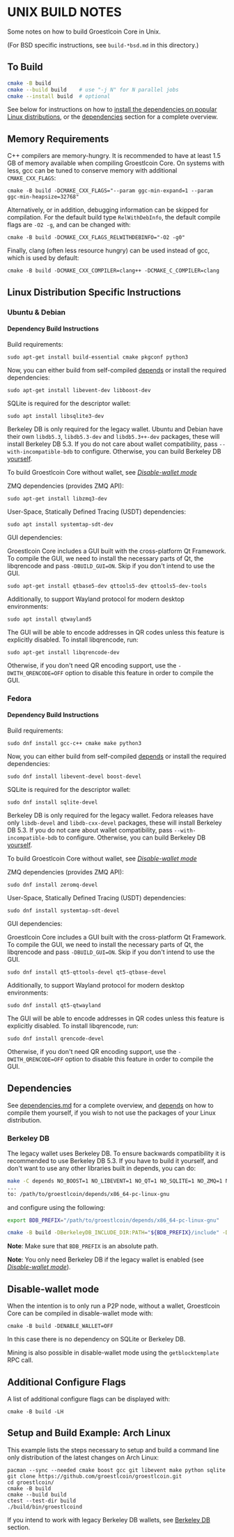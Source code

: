 UNIX BUILD NOTES
====================
Some notes on how to build Groestlcoin Core in Unix.

(For BSD specific instructions, see `build-*bsd.md` in this directory.)

To Build
---------------------

```bash
cmake -B build
cmake --build build    # use "-j N" for N parallel jobs
cmake --install build  # optional
```

See below for instructions on how to [install the dependencies on popular Linux
distributions](#linux-distribution-specific-instructions), or the
[dependencies](#dependencies) section for a complete overview.

## Memory Requirements

C++ compilers are memory-hungry. It is recommended to have at least 1.5 GB of
memory available when compiling Groestlcoin Core. On systems with less, gcc can be
tuned to conserve memory with additional `CMAKE_CXX_FLAGS`:


    cmake -B build -DCMAKE_CXX_FLAGS="--param ggc-min-expand=1 --param ggc-min-heapsize=32768"

Alternatively, or in addition, debugging information can be skipped for compilation.
For the default build type `RelWithDebInfo`, the default compile flags are
`-O2 -g`, and can be changed with:

    cmake -B build -DCMAKE_CXX_FLAGS_RELWITHDEBINFO="-O2 -g0"

Finally, clang (often less resource hungry) can be used instead of gcc, which is used by default:

    cmake -B build -DCMAKE_CXX_COMPILER=clang++ -DCMAKE_C_COMPILER=clang

## Linux Distribution Specific Instructions

### Ubuntu & Debian

#### Dependency Build Instructions

Build requirements:

    sudo apt-get install build-essential cmake pkgconf python3

Now, you can either build from self-compiled [depends](#dependencies) or install the required dependencies:

    sudo apt-get install libevent-dev libboost-dev

SQLite is required for the descriptor wallet:

    sudo apt install libsqlite3-dev

Berkeley DB is only required for the legacy wallet. Ubuntu and Debian have their own `libdb5.3`, `libdb5.3-dev` and `libdb5.3++-dev` packages,
these will install Berkeley DB 5.3. If you do not care about wallet compatibility, pass
 `--with-incompatible-bdb` to configure. Otherwise, you can build Berkeley DB [yourself](#berkeley-db).

To build Groestlcoin Core without wallet, see [*Disable-wallet mode*](#disable-wallet-mode)

ZMQ dependencies (provides ZMQ API):

    sudo apt-get install libzmq3-dev

User-Space, Statically Defined Tracing (USDT) dependencies:

    sudo apt install systemtap-sdt-dev

GUI dependencies:

Groestlcoin Core includes a GUI built with the cross-platform Qt Framework. To compile the GUI, we need to install
the necessary parts of Qt, the libqrencode and pass `-DBUILD_GUI=ON`. Skip if you don't intend to use the GUI.

    sudo apt-get install qtbase5-dev qttools5-dev qttools5-dev-tools

Additionally, to support Wayland protocol for modern desktop environments:

    sudo apt install qtwayland5

The GUI will be able to encode addresses in QR codes unless this feature is explicitly disabled. To install libqrencode, run:

    sudo apt-get install libqrencode-dev

Otherwise, if you don't need QR encoding support, use the `-DWITH_QRENCODE=OFF` option to disable this feature in order to compile the GUI.


### Fedora

#### Dependency Build Instructions

Build requirements:

    sudo dnf install gcc-c++ cmake make python3

Now, you can either build from self-compiled [depends](#dependencies) or install the required dependencies:

    sudo dnf install libevent-devel boost-devel

SQLite is required for the descriptor wallet:

    sudo dnf install sqlite-devel

Berkeley DB is only required for the legacy wallet. Fedora releases have only `libdb-devel` and `libdb-cxx-devel` packages, these will install
Berkeley DB 5.3. If you do not care about wallet compatibility, pass `--with-incompatible-bdb` to configure. Otherwise, you can build Berkeley DB [yourself](#berkeley-db).

To build Groestlcoin Core without wallet, see [*Disable-wallet mode*](#disable-wallet-mode)

ZMQ dependencies (provides ZMQ API):

    sudo dnf install zeromq-devel

User-Space, Statically Defined Tracing (USDT) dependencies:

    sudo dnf install systemtap-sdt-devel

GUI dependencies:

Groestlcoin Core includes a GUI built with the cross-platform Qt Framework. To compile the GUI, we need to install
the necessary parts of Qt, the libqrencode and pass `-DBUILD_GUI=ON`. Skip if you don't intend to use the GUI.

    sudo dnf install qt5-qttools-devel qt5-qtbase-devel

Additionally, to support Wayland protocol for modern desktop environments:

    sudo dnf install qt5-qtwayland

The GUI will be able to encode addresses in QR codes unless this feature is explicitly disabled. To install libqrencode, run:

    sudo dnf install qrencode-devel

Otherwise, if you don't need QR encoding support, use the `-DWITH_QRENCODE=OFF` option to disable this feature in order to compile the GUI.

## Dependencies

See [dependencies.md](dependencies.md) for a complete overview, and
[depends](/depends/README.md) on how to compile them yourself, if you wish to
not use the packages of your Linux distribution.

### Berkeley DB

The legacy wallet uses Berkeley DB. To ensure backwards compatibility it is
recommended to use Berkeley DB 5.3. If you have to build it yourself, and don't
want to use any other libraries built in depends, you can do:
```bash
make -C depends NO_BOOST=1 NO_LIBEVENT=1 NO_QT=1 NO_SQLITE=1 NO_ZMQ=1 NO_USDT=1
...
to: /path/to/groestlcoin/depends/x86_64-pc-linux-gnu
```
and configure using the following:
```bash
export BDB_PREFIX="/path/to/groestlcoin/depends/x86_64-pc-linux-gnu"

cmake -B build -DBerkeleyDB_INCLUDE_DIR:PATH="${BDB_PREFIX}/include" -DWITH_BDB=ON
```

**Note**: Make sure that `BDB_PREFIX` is an absolute path.

**Note**: You only need Berkeley DB if the legacy wallet is enabled (see [*Disable-wallet mode*](#disable-wallet-mode)).

Disable-wallet mode
--------------------
When the intention is to only run a P2P node, without a wallet, Groestlcoin Core can
be compiled in disable-wallet mode with:

    cmake -B build -DENABLE_WALLET=OFF

In this case there is no dependency on SQLite or Berkeley DB.

Mining is also possible in disable-wallet mode using the `getblocktemplate` RPC call.

Additional Configure Flags
--------------------------
A list of additional configure flags can be displayed with:

    cmake -B build -LH


Setup and Build Example: Arch Linux
-----------------------------------
This example lists the steps necessary to setup and build a command line only distribution of the latest changes on Arch Linux:

    pacman --sync --needed cmake boost gcc git libevent make python sqlite
    git clone https://github.com/groestlcoin/groestlcoin.git
    cd groestlcoin/
    cmake -B build
    cmake --build build
    ctest --test-dir build
    ./build/bin/groestlcoind

If you intend to work with legacy Berkeley DB wallets, see [Berkeley DB](#berkeley-db) section.

